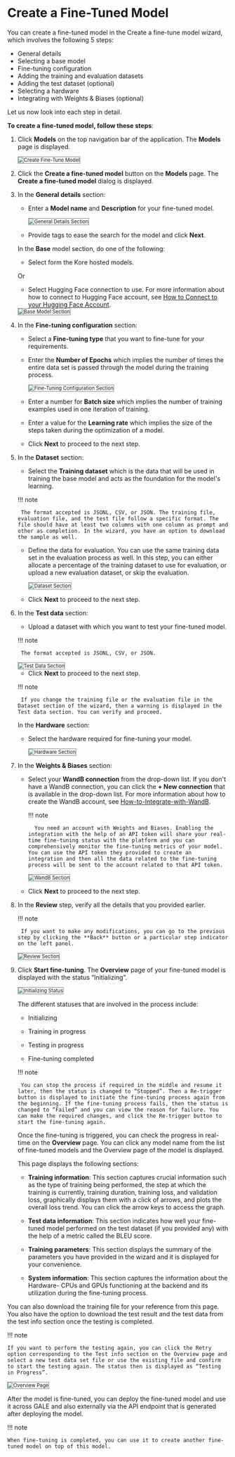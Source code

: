 # Create a Fine-Tuned Model

You can create a fine-tuned model in the Create a fine-tune model wizard, which involves the following 5 steps:

* General details
* Selecting a base model
* Fine-tuning configuration
* Adding the training and evaluation datasets
* Adding the test dataset (optional)
* Selecting a hardware
* Integrating with Weights & Biases (optional)

Let us now look into each step in detail.

**To create a fine-tuned model, follow these steps**:

1. Click **Models** on the top navigation bar of the application. The **Models** page is displayed.

    <img src="../images/create-fine-tune-model.png" alt="Create Fine-Tune Model" title="Create Fine-Tune Model" style="border: 1px solid gray; zoom:80%;">

1. Click the **Create a fine-tuned model** button on the **Models** page. The **Create a fine-tuned model** dialog is displayed.
2. In the **General details** section:

    * Enter a **Model name** and **Description** for your fine-tuned model.

        <img src="../images/general-details-section.png" alt="General Details Section" title="General Details Section" style="border: 1px solid gray; zoom:80%;">

    * Provide tags to ease the search for the model and click **Next**.

    In the **Base** model section, do one of the following:

    * Select form the Kore hosted models.

    Or

    * Select Hugging Face connection to use. For more information about how to connect to Hugging Face account, see [How to Connect to your Hugging Face Account](../../integrations/how-to-enable-hugging-face.md).


    <img src="../images/base-model-section.png" alt="Base Model Section" title="Base Model Section" style="border: 1px solid gray; zoom:80%;">

1. In the **Fine-tuning configuration** section:

    * Select a **Fine-tuning type** that you want to fine-tune for your requirements.

    * Enter the **Number of Epochs** which implies the number of times the entire data set is passed through the model during the training process.

        <img src="../images/fine-tuning-configuration-section.png" alt="Fine-Tuning Configuration Section" title="Fine-Tuning Configuration Section" style="border: 1px solid gray; zoom:80%;">

    * Enter a number for **Batch size** which implies the number of training examples used in one iteration of training.

    * Enter a value for the **Learning rate** which implies the size of the steps taken during the optimization of a model.

    * Click **Next** to proceed to the next step.

1. In the **Dataset** section:

    * Select the **Training dataset** which is the data that will be used in training the base model and acts as the foundation for the model's learning.

    !!! note

        The format accepted is JSONL, CSV, or JSON. The training file, evaluation file, and the test file follow a specific format. The file should have at least two columns with one column as prompt and other as completion. In the wizard, you have an option to download the sample as well.

    
    * Define the data for evaluation. You can use the same training data set in the evaluation process as well. In this step, you can either allocate a percentage of the training dataset to use for evaluation, or upload a new evaluation dataset, or skip the evaluation.

        <img src="../images/dataset-section.png" alt="Dataset Section" title="Dataset Section" style="border: 1px solid gray; zoom:80%;">


    * Click **Next** to proceed to the next step.

1. In the **Test data** section:

    * Upload a dataset with which you want to test your fine-tuned model.

    !!! note

        The format accepted is JSONL, CSV, or JSON. 

    
    <img src="../images/test-data-section.png" alt=" Test Data Section" title="Test Data Section" style="border: 1px solid gray; zoom:80%;">

    * Click **Next** to proceed to the next step.

    !!! note

        If you change the training file or the evaluation file in the Dataset section of the wizard, then a warning is displayed in the Test data section. You can verify and proceed.

    In the **Hardware** section:

    * Select the hardware required for fine-tuning your model.

        <img src="../images/hardware-section.png" alt="Hardware Section" title="Hardware Section" style="border: 1px solid gray; zoom:80%;">
    
1. In the **Weights & Biases** section:

    * Select your **WandB connection** from the drop-down list. If you don't have a WandB connection, you can click the **+ New connection** that is available in the drop-down list. For more information about how to create the WandB account, see [How-to-Integrate-with-WandB](../../integrations/how-to-integrate-with-wandb.md).

        !!! note

            You need an account with Weights and Biases. Enabling the integration with the help of an API token will share your real-time fine-tuning status with the platform and you can comprehensively monitor the fine-tuning metrics of your model. You can use the API token they provided to create an integration and then all the data related to the fine-tuning process will be sent to the account related to that API token.

        <img src="../images/wandb-section.png" alt="WandB Section" title="WandB Section" style="border: 1px solid gray; zoom:80%;">

    * Click **Next** to proceed to the next step.

1. In the **Review** step, verify all the details that you provided earlier.

    !!! note

        If you want to make any modifications, you can go to the previous step by clicking the **Back** button or a particular step indicator on the left panel.

   
    <img src="../images/review-section.png" alt="Review Section" title="Review Section" style="border: 1px solid gray; zoom:80%;">

1. Click **Start fine-tuning**. The **Overview** page of your fine-tuned model is displayed with the status “Initializing”.

    <img src="../images/initializing-status.png" alt="Initializing Status" title="Initializing Status" style="border: 1px solid gray; zoom:80%;">

    The different statuses that are involved in the process include:


    * Initializing


    * Training in progress


    * Testing in progress


    * Fine-tuning completed

    !!! note

        You can stop the process if required in the middle and resume it later, then the status is changed to “Stopped”. Then a Re-trigger button is displayed to initiate the fine-tuning process again from the beginning. If the fine-tuning process fails, then the status is changed to “Failed” and you can view the reason for failure. You can make the required changes, and click the Re-trigger button to start the fine-tuning again.

    Once the fine-tuning is triggered, you can check the progress in real-time on the **Overview** page. You can click any model name from the list of fine-tuned models and the Overview page of the model is displayed.

    This page displays the following sections:


    * **Training information**: This section captures crucial information such as the type of training being performed, the step at which the training is currently, training duration, training loss, and validation loss, graphically displays them with a click of arrows, and plots the overall loss trend. You can click the arrow keys to access the graph.


    * **Test data information**: This section indicates how well your fine-tuned model performed on the test dataset (if you provided any) with the help of a metric called the BLEU score.

    * **Training parameters**: This section displays the summary of the parameters you have provided in the wizard and it is displayed for your convenience.

    * **System information**: This section captures the information about the Hardware- CPUs and GPUs functioning at the backend and its utilization during the fine-tuning process.


You can also download the training file for your reference from this page. You also have the option to download the test result and the test data from the test info section once the testing is completed.

!!! note

    If you want to perform the testing again, you can click the Retry option corresponding to the Test info section on the Overview page and select a new test data set file or use the existing file and confirm to start the testing again. The status then is displayed as “Testing in Progress”.


<img src="../images/overview-page.png" alt="Overview Page" title="Overview Page" style="border: 1px solid gray; zoom:80%;">


After the model is fine-tuned, you can deploy the fine-tuned model and use it across GALE and also externally via the API endpoint that is generated after deploying the model.

!!! note

    When fine-tuning is completed, you can use it to create another fine-tuned model on top of this model.


